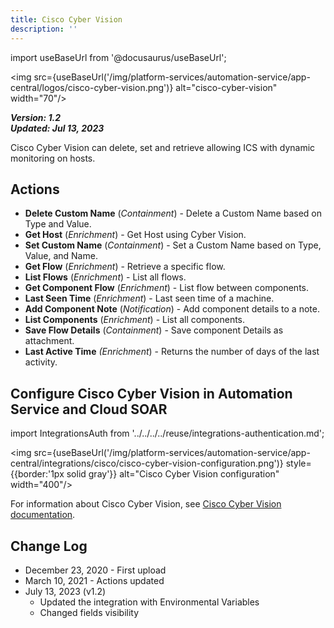 ```yaml
---
title: Cisco Cyber Vision
description: ''
---
```

import useBaseUrl from '@docusaurus/useBaseUrl';

<img src={useBaseUrl('/img/platform-services/automation-service/app-central/logos/cisco-cyber-vision.png')} alt="cisco-cyber-vision" width="70"/>

***Version: 1.2  
Updated: Jul 13, 2023***

Cisco Cyber Vision can delete, set and retrieve allowing ICS with dynamic monitoring on hosts.

## Actions

* **Delete Custom Name** (*Containment*) - Delete a Custom Name based on Type and Value.
* **Get Host** (*Enrichment*) - Get Host using Cyber Vision.
* **Set Custom Name** (*Containment*) - Set a Custom Name based on Type, Value, and Name.
* **Get Flow** (*Enrichment*) - Retrieve a specific flow.
* **List Flows** (*Enrichment*) - List all flows.
* **Get Component Flow** (*Enrichment*) - List flow between components.
* **Last Seen Time** (*Enrichment*) - Last seen time of a machine.
* **Add Component Note** (*Notification*) - Add component details to a note.
* **List Components** (*Enrichment*) - List all components.
* **Save Flow Details** (*Containment*) - Save component Details as attachment.
* **Last Active Time** *(Enrichment*) - Returns the number of days of the last activity.

## Configure Cisco Cyber Vision in Automation Service and Cloud SOAR

import IntegrationsAuth from '../../../../reuse/integrations-authentication.md';

<IntegrationsAuth/>

<img src={useBaseUrl('/img/platform-services/automation-service/app-central/integrations/cisco/cisco-cyber-vision-configuration.png')} style={{border:'1px solid gray'}} alt="Cisco Cyber Vision configuration" width="400"/>

For information about Cisco Cyber Vision, see [Cisco Cyber Vision documentation](https://www.cisco.com/c/en/us/support/security/cyber-vision/products-user-guide-list.html).

## Change Log

* December 23, 2020 - First upload
* March 10, 2021 - Actions updated
* July 13, 2023 (v1.2)
	+ Updated the integration with Environmental Variables
	+ Changed fields visibility
